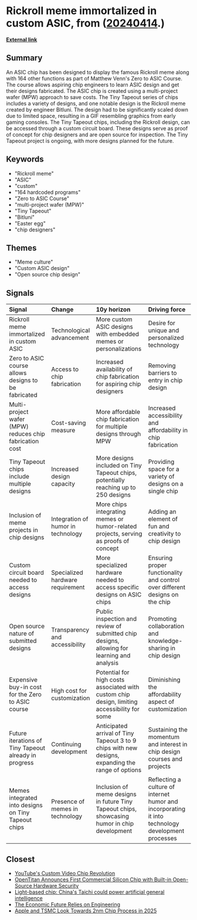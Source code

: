 # __Rickroll meme immortalized in custom ASIC__, from ([20240414](https://kghosh.substack.com/p/20240414).)

__[External link](https://www.theregister.com/2024/04/01/rickroll_meme_asic/)__



## Summary

An ASIC chip has been designed to display the famous Rickroll meme along with 164 other functions as part of Matthew Venn's Zero to ASIC Course. The course allows aspiring chip engineers to learn ASIC design and get their designs fabricated. The ASIC chip is created using a multi-project wafer (MPW) approach to save costs. The Tiny Tapeout series of chips includes a variety of designs, and one notable design is the Rickroll meme created by engineer Bitluni. The design had to be significantly scaled down due to limited space, resulting in a GIF resembling graphics from early gaming consoles. The Tiny Tapeout chips, including the Rickroll design, can be accessed through a custom circuit board. These designs serve as proof of concept for chip designers and are open source for inspection. The Tiny Tapeout project is ongoing, with more designs planned for the future.

## Keywords

* "Rickroll meme"
* "ASIC"
* "custom"
* "164 hardcoded programs"
* "Zero to ASIC Course"
* "multi-project wafer (MPW)"
* "Tiny Tapeout"
* "Bitluni"
* "Easter egg"
* "chip designers"

## Themes

* "Meme culture"
* "Custom ASIC design"
* "Open source chip design"

## Signals

| Signal                                                  | Change                             | 10y horizon                                                                                       | Driving force                                                                                     |
|:--------------------------------------------------------|:-----------------------------------|:--------------------------------------------------------------------------------------------------|:--------------------------------------------------------------------------------------------------|
| Rickroll meme immortalized in custom ASIC               | Technological advancement          | More custom ASIC designs with embedded memes or personalizations                                  | Desire for unique and personalized technology                                                     |
| Zero to ASIC course allows designs to be fabricated     | Access to chip fabrication         | Increased availability of chip fabrication for aspiring chip designers                            | Removing barriers to entry in chip design                                                         |
| Multi-project wafer (MPW) reduces chip fabrication cost | Cost-saving measure                | More affordable chip fabrication for multiple designs through MPW                                 | Increased accessibility and affordability in chip fabrication                                     |
| Tiny Tapeout chips include multiple designs             | Increased design capacity          | More designs included on Tiny Tapeout chips, potentially reaching up to 250 designs               | Providing space for a variety of designs on a single chip                                         |
| Inclusion of meme projects in chip designs              | Integration of humor in technology | More chips integrating memes or humor-related projects, serving as proofs of concept              | Adding an element of fun and creativity to chip design                                            |
| Custom circuit board needed to access designs           | Specialized hardware requirement   | More specialized hardware needed to access specific designs on ASIC chips                         | Ensuring proper functionality and control over different designs on the chip                      |
| Open source nature of submitted designs                 | Transparency and accessibility     | Public inspection and review of submitted chip designs, allowing for learning and analysis        | Promoting collaboration and knowledge-sharing in chip design                                      |
| Expensive buy-in cost for the Zero to ASIC course       | High cost for customization        | Potential for high costs associated with custom chip design, limiting accessibility for some      | Diminishing the affordability aspect of customization                                             |
| Future iterations of Tiny Tapeout already in progress   | Continuing development             | Anticipated arrival of Tiny Tapeout 3 to 9 chips with new designs, expanding the range of options | Sustaining the momentum and interest in chip design courses and projects                          |
| Memes integrated into designs on Tiny Tapeout chips     | Presence of memes in technology    | Inclusion of meme designs in future Tiny Tapeout chips, showcasing humor in chip development      | Reflecting a culture of internet humor and incorporating it into technology development processes |

## Closest

* [YouTube's Custom Video Chip Revolution](5d8b4aa6d5d8d086044fd9d1a00c270f)
* [OpenTitan Announces First Commercial Silicon Chip with Built-in Open-Source Hardware Security](ad7895e2affd5d3a30c8cfaca7f814ec)
* [Light-based chip: China's Taichi could power artificial general intelligence](1aec7cb8723d807f5486e963a0eb6337)
* [The Economic Future Relies on Engineering](2d51ddcfa13e2cdd1c310390ce104eb8)
* [Apple and TSMC Look Towards 2nm Chip Process in 2025](5429ed27b68b1f05b50819d7c0810d02)